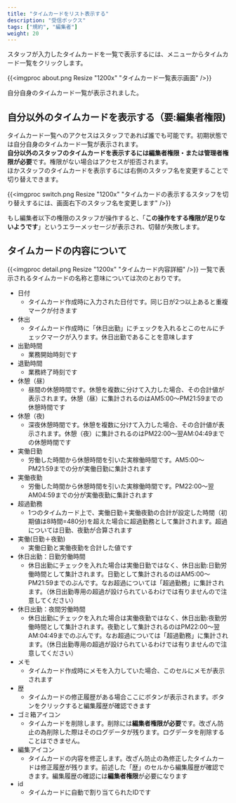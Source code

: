 ```yaml
---
title: "タイムカードをリスト表示する"
description: "受信ボックス"
tags: ["規約", "編集者"]
weight: 20
---
```


スタッフが入力したタイムカードを一覧で表示するには、メニューからタイムカード一覧をクリックします。

{{<imgproc about.png Resize "1200x" "タイムカード一覧表示画面" />}}

自分自身のタイムカード一覧が表示されました。

## 自分以外のタイムカードを表示する（要:編集者権限)

タイムカード一覧へのアクセスはスタッフであれば誰でも可能です。初期状態では自分自身のタイムカード一覧が表示されます。  
**自分以外のスタッフのタイムカードを表示するには編集者権限・または管理者権限が必要**です。権限がない場合はアクセスが拒否されます。  
ほかスタッフのタイムカードを表示するには右側のスタッフ名を変更することで切り替えできます。

{{<imgproc switch.png Resize "1200x" "タイムカードの表示するスタッフを切り替えするには、画面右下のスタッフ名を変更します" />}}

もし編集者以下の権限のスタッフが操作すると、「**この操作をする権限が足りないようです**」というエラーメッセージが表示され、切替が失敗します。


## タイムカードの内容について


{{<imgproc detail.png Resize "1200x" "タイムカード内容詳細" />}}
一覧で表示されるタイムカードの名称と意味については次のとおりです。

- 日付
  - タイムカード作成時に入力された日付です。同じ日が2つ以上あると重複マークが付きます
- 休出
  - タイムカード作成時に「休日出勤」にチェックを入れるとこのセルにチェックマークが入ります。休日出勤であることを意味します
- 出勤時間
  - 業務開始時刻です
- 退勤時間
  - 業務終了時刻です
- 休憩（昼）
  - 昼間の休憩時間です。休憩を複数に分けて入力した場合、その合計値が表示されます。休憩（昼）に集計されるのはAM5:00〜PM21:59までの休憩時間です
- 休憩（夜)
  - 深夜休憩時間です。休憩を複数に分けて入力した場合、その合計値が表示されます。休憩（夜）に集計されるのはPM22:00〜翌AM:04:49までの休憩時間です
- 実働日勤
  - 労働した時間から休憩時間を引いた実稼働時間です。AM5:00〜PM21:59までの分が実働日勤に集計されます
- 実働夜勤
  - 労働した時間から休憩時間を引いた実稼働時間です。PM22:00〜翌AM04:59までの分が実働夜勤に集計されます
- 超過勤務
  - 1つのタイムカード上で、実働日勤＋実働夜勤の合計が設定した時間（初期値は8時間=480分)を超えた場合に超過勤務として集計されます。超過については日勤、夜勤が合算されます
- 実働(日勤＋夜勤)
  - 実働日勤と実働夜勤を合計した値です
- 休日出勤：日勤労働時間
  - 休日出勤にチェックを入れた場合は実働日勤ではなく、休日出勤:日勤労働時間として集計されます。日勤として集計されるのはAM5:00〜PM21:59までのぶんです。なお超過については「超過勤務」に集計されます。（休日出勤専用の超過が設けられているわけでは有りませんので注意してください）
- 休日出勤：夜間労働時間
  - 休日出勤にチェックを入れた場合は実働夜勤ではなく、休日出勤:夜勤労働時間として集計されます。夜勤として集計されるのはPM22:00〜翌AM:04:49までのぶんです。なお超過については「超過勤務」に集計されます。（休日出勤専用の超過が設けられているわけでは有りませんので注意してください）
- メモ
  - タイムカード作成時にメモを入力していた場合、このセルにメモが表示されます
- 歴
  - タイムカードの修正履歴がある場合ここにボタンが表示されます。ボタンをクリックすると編集履歴が確認できます
- ゴミ箱アイコン
  - タイムカードを削除します。削除には**編集者権限が必要**です。改ざん防止の為削除した際はそのログデータが残ります。ログデータを削除することはできません。
- 編集アイコン
  - タイムカードの内容を修正します。改ざん防止の為修正したタイムカードは修正履歴が残ります。前述した「歴」のセルから編集履歴が確認できます。編集履歴の確認には**編集者権限**が必要になります
- id
  - タイムカードに自動で割り当てられたIDです

